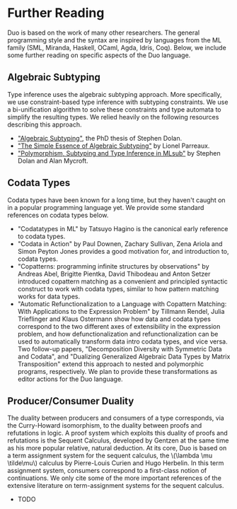 # Further Reading

Duo is based on the work of many other researchers.
The general programming style and the syntax are inspired by languages from the ML family (SML, Miranda, Haskell, OCaml, Agda, Idris, Coq).
Below, we include some further reading on specific aspects of the Duo language.

## Algebraic Subtyping

Type inference uses the algebraic subtyping approach.
More specifically, we use constraint-based type inference with subtyping constraints.
We use a bi-unification algorithm to solve these constraints and type automata to simplify the resulting types.
We relied heavily on the following resources describing this approach.

- ["Algebraic Subtyping"](https://www.cs.tufts.edu/~nr/cs257/archive/stephen-dolan/thesis.pdf), the PhD thesis of Stephen Dolan.
- ["The Simple Essence of Algebraic Subtyping"](https://lptk.github.io/files/%5Bv1.8%5D%20simple-essence-algebraic-subtyping.pdf) by Lionel Parreaux.
- ["Polymorphism, Subtyping and Type Inference in MLsub"](https://www.repository.cam.ac.uk/bitstream/handle/1810/261583/Dolan_and_Mycrof-2017-POPL-AM.pdf) by Stephen Dolan and Alan Mycroft.

## Codata Types

Codata types have been known for a long time, but they haven't caught on in a popular programming language yet.
We provide some standard references on codata types below.

- "Codatatypes in ML" by Tatsuyo Hagino is the canonical early reference to codata types.
- "Codata in Action" by Paul Downen, Zachary Sullivan, Zena Ariola and Simon Peyton Jones provides a good motivation for, and introduction to, codata types.
- "Copatterns: programming infinite structures by observations" by Andreas Abel, Brigitte Pientka, David Thibodeau and Anton Setzer introduced copattern matching as a convenient and principled syntactic construct to work with codata types, similar to how pattern matching works for data types.
- "Automatic Refunctionalization to a Language with Copattern Matching: With Applications to the Expression Problem" by Tillmann Rendel, Julia Trieflinger and Klaus Ostermann show how data and codata types correspond to the two different axes of extensibility in the expression problem, and how defunctionalization and refunctionalization can be used to automatically transform data intro codata types, and vice versa.
Two follow-up papers, "Decomposition Diversity with Symmetric Data and Codata", and "Dualizing Generalized Algebraic Data Types by Matrix Transposition" extend this approach to nested and polymorphic programs, respectively. We plan to provide these transformations as editor actions for the Duo language.

## Producer/Consumer Duality

The duality between producers and consumers of a type corresponds, via the Curry-Howard isomorphism, to the duality between proofs and refutations in logic.
A proof system which exploits this duality of proofs and refutations is the Sequent Calculus, developed by Gentzen at the same time as his more popular relative, natural deduction.
At its core, Duo is based on a term assignment system for the sequent calculus, the \\(\lambda \mu \tilde\mu\\) calculus by Pierre-Louis Curien and Hugo Herbelin.
In this term assignment system, consumers correspond to a first-class notion of continuations.
We only cite some of the more important references of the extensive literature on term-assignment systems for the sequent calculus.

- TODO
